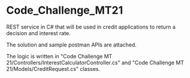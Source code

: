 # Code_Challenge_MT21
 REST service in C# that will be used in credit applications to return a decision and interest rate.
 
The solution and sample postman APIs are attached.

The logic is written in "Code Challenge MT 21/Controllers/InterestCalculatorController.cs" and "Code Challenge MT 21/Models/CreditRequest.cs" classes.
